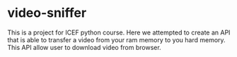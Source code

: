 # video-sniffer
This is a project for ICEF python course. Here we attempted to create an API that is able to transfer a video from your ram memory to you hard memory. This API allow user to download video from browser.
